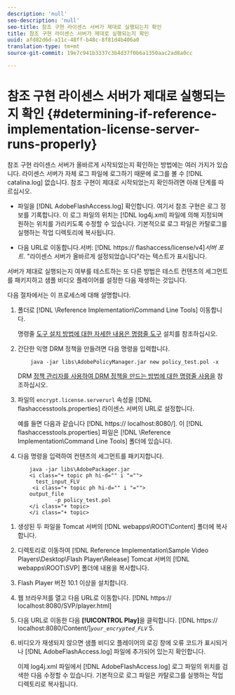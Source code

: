 ```yaml
---
description: 'null'
seo-description: 'null'
seo-title: 참조 구현 라이센스 서버가 제대로 실행되는지 확인
title: 참조 구현 라이센스 서버가 제대로 실행되는지 확인
uuid: afd82d6d-a11c-48ff-b48c-8f81d4b406a0
translation-type: tm+mt
source-git-commit: 19e7c941b3337c3b4d37f0b6a1350aac2ad8a0cc

---
```



# 참조 구현 라이센스 서버가 제대로 실행되는지 확인 {#determining-if-reference-implementation-license-server-runs-properly}

참조 구현 라이센스 서버가 올바르게 시작되었는지 확인하는 방법에는 여러 가지가 있습니다. 라이센스 서버가 자체 로그 파일에 로그하기 때문에 로그를 볼 수 [!DNL catalina.log] 없습니다. 참조 구현이 제대로 시작되었는지 확인하려면 아래 단계를 따르십시오.

* 파일을 [!DNL AdobeFlashAccess.log] 확인합니다. 여기서 참조 구현은 로그 정보를 기록합니다. 이 로그 파일의 위치는 [!DNL log4j.xml] 파일에 의해 지정되며 원하는 위치를 가리키도록 수정할 수 있습니다. 기본적으로 로그 파일은 카탈로그를 실행하는 작업 디렉토리에 복사됩니다.

* 다음 URL로 이동합니다.서버: [!DNL https:// flashaccess/license/v4]*서버 포트&#x200B;*. &quot;라이센스 서버가 올바르게 설정되었습니다&quot;라는 텍스트가 표시됩니다.

서버가 제대로 실행되는지 여부를 테스트하는 또 다른 방법은 테스트 컨텐츠의 세그먼트를 패키지하고 샘플 비디오 플레이어를 설정한 다음 재생하는 것입니다.

다음 절차에서는 이 프로세스에 대해 설명합니다.

1. 폴더로 [!DNL \Reference Implementation\Command Line Tools] 이동합니다.

   명령줄 [도구 설치 방법에 대한 자세한 내용은 명령줄 도구](../drm-reference-implementations/command-line-tools/install-command-line-tools.md) 설치를 참조하십시오.

1. 간단한 익명 DRM 정책을 만들려면 다음 명령을 입력합니다.

   ```
       java -jar libs\AdobePolicyManager.jar new policy_test.pol -x
   ```

   DRM [정책 관리자를 사용하여 DRM 정책을 만드는 방법에 대한 명령줄 사용을](../drm-reference-implementations/command-line-tools/configure-command-line-tools/policy-manager/policy-manager-command-line-usage.md) 참조하십시오.

1. 파일의 `encrypt.license.serverurl` 속성을 [!DNL flashaccesstools.properties] 라이센스 서버의 URL로 설정합니다.

   예를 들면 다음과 같습니다 [!DNL https:// localhost:8080/]. 이 [!DNL flashaccesstools.properties] 파일은 [!DNL \Reference Implementation\Command Line Tools] 폴더에 있습니다.

1. 다음 명령을 입력하여 컨텐츠의 세그먼트를 패키지합니다.

```
       java -jar libs\AdobePackager.jar  
       <i class="+ topic ph hi-d="" i "="">
         test_input_FLV  
        <i class="+ topic ph hi-d="" i "="">
       output_file  
               -p policy_test.pol 
       </i class="+ topic> 
       </i class="+ topic>
```

1. 생성된 두 파일을 Tomcat 서버의 [!DNL webapps\ROOT\Content] 폴더에 복사합니다.
1. 디렉토리로 이동하여 [!DNL Reference Implementation\Sample Video Players\Desktop\Flash Player\Release] Tomcat 서버의 [!DNL webapps\ROOT\SVP\] 폴더에 내용을 복사합니다.

1. Flash Player 버전 10.1 이상을 설치합니다.
1. 웹 브라우저를 열고 다음 URL로 이동합니다. [!DNL        https:// localhost:8080/SVP/player.html]

1. 다음 URL로 이동한 다음 **[!UICONTROL Play]**&#x200B;을 클릭합니다. [!DNL https:// localhost:8080/Content/]*`your_encrypted_FLV`* 5.

1. 비디오가 재생되지 않으면 샘플 비디오 플레이어의 로깅 창에 오류 코드가 표시되거나 [!DNL AdobeFlashAccess.log] 파일에 추가되어 있는지 확인합니다.

   이제 log4j.xml 파일에서 [!DNL AdobeFlashAccess.log] 로그 파일의 위치를 검색한 다음 수정할 수 있습니다. 기본적으로 로그 파일은 카탈로그를 실행하는 작업 디렉토리로 복사됩니다.

